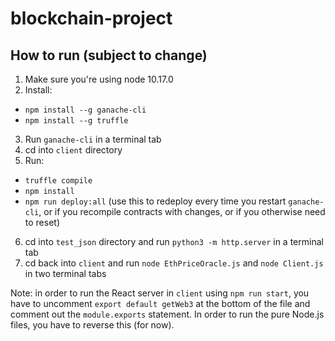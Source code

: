 # blockchain-project

## How to run (subject to change)
1. Make sure you're using node 10.17.0
2. Install:
  - `npm install --g ganache-cli`
  - `npm install --g truffle`
3. Run `ganache-cli` in a terminal tab
4. cd into `client` directory
5. Run:
  - `truffle compile`
  - `npm install`
  - `npm run deploy:all` (use this to redeploy every time you restart `ganache-cli`, or if you recompile contracts with changes, or if you otherwise need to reset)
6. cd into `test_json` directory and run `python3 -m http.server` in a terminal tab
7. cd back into `client` and run `node EthPriceOracle.js` and `node Client.js` in two terminal tabs

Note: in order to run the React server in `client` using `npm run start`, you have to uncomment `export default getWeb3` at the bottom of the file and comment out the `module.exports` statement. In order to run the pure Node.js files, you have to reverse this (for now).